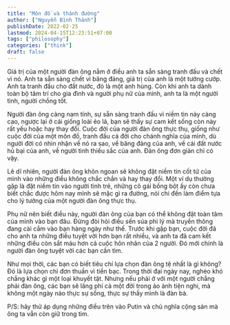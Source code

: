 ```yaml
---
title: "Môn đồ và thánh đường"
author: ["Nguyễn Bình Thành"]
publishDate: 2022-02-25
lastmod: 2024-04-15T12:23:51+07:00
tags: ["philosophy"]
categories: ["think"]
draft: false
---
```


Giá trị của một người đàn ông nằm ở điều anh ta sẵn sàng tranh đấu và
chết vì nó. Anh ta sẵn sàng chết vì băng đảng, giá trị của anh là một
tướng cướp. Anh ta tranh đấu cho đất nước, đó là một anh hùng. Còn khi
anh ta dành toàn bộ tâm trí cho gia đình và người phụ nữ của mình, anh
ta là một người tình, người chồng tốt.

Người đàn ông càng nam tính, sự sẵn sàng tranh đấu vì niềm tin này càng
cao, ngược lại ở cái giống loài ẻo lả, bạn sẽ thấy sự cam kết sống còn
này rất yếu hoặc hay thay đổi. Cuộc đời của người đàn ông thực thụ,
giống như cuộc đời của một môn đồ, tranh đấu cả đời cho chánh nghĩa của
mình, dù người đời có nhìn nhận về nó ra sao, về băng đảng của anh, về
cái đất nước hủ bại của anh, về người tình thiếu sắc của anh. Đàn ông
đơn giản chỉ có vậy.

Lẽ dĩ nhiên, người đàn ông khôn ngoan sẽ không đặt niềm tin cốt tử của
mình vào những điều không chắc chắn và hay thay đổi. Một ví dụ thường
gặp là đặt niềm tin vào người tình trẻ, những cô gái bồng bột ấy còn
chưa biết chắc được hôm nay mình sẽ mặc gì ra đường, nói chi đến làm
điểm tựa cho lý tưởng của một người đàn ông thực thụ.

Phụ nữ nên biết điều này, người đàn ông của bạn có thể không đặt toàn
tâm của mình vào bạn đâu. Đừng đòi hỏi điều sến súa phi lý mà truyền
thông đang cài cắm vào bạn hàng ngày như thế. Trước khi gặp bạn, cuộc
đời đã cho anh ta những điều tuyệt vời hơn bạn rất nhiều, và anh ta đã
cam kết những điều còn sắt máu hơn cả cuộc hôn nhân của 2 người. Đó mới
chính là người đàn ông tuyệt vời các bạn cần tìm.

Như mọi thời, các bạn có biết tiêu chí lựa chọn đàn ông tệ nhất là gì
không? Đó là lựa chọn chỉ đơn thuần vì tiền bạc. Trong thời đại ngày
nay, nghèo khó chẳng khác gì một loại khuyết tật. Nhưng nếu phải ở với
một người chẳng phải đàn ông, các bạn sẽ lãng phí cả một đời trong ảo
ảnh tiện nghi, mà không một ngày nào thực sự sống, thực sự thấy mình là
đàn bà.

P/S: hãy thử áp dụng những điều trên vào Putin và chủ nghĩa cộng sản mà
ông ta vẫn còn giữ trong tim.
